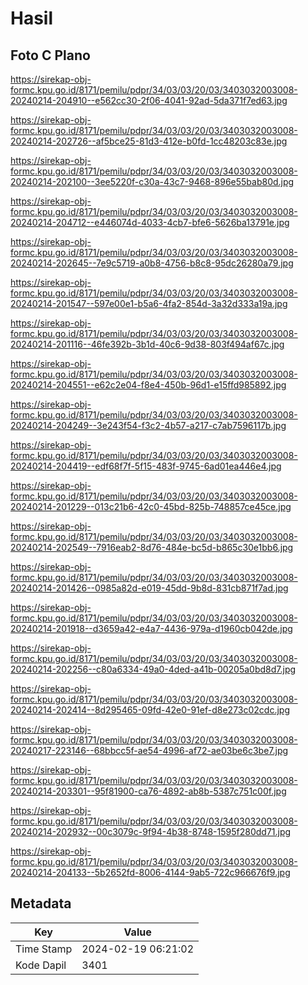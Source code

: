 # Hasil

## Foto C Plano

https://sirekap-obj-formc.kpu.go.id/8171/pemilu/pdpr/34/03/03/20/03/3403032003008-20240214-204910--e562cc30-2f06-4041-92ad-5da371f7ed63.jpg

https://sirekap-obj-formc.kpu.go.id/8171/pemilu/pdpr/34/03/03/20/03/3403032003008-20240214-202726--af5bce25-81d3-412e-b0fd-1cc48203c83e.jpg

https://sirekap-obj-formc.kpu.go.id/8171/pemilu/pdpr/34/03/03/20/03/3403032003008-20240214-202100--3ee5220f-c30a-43c7-9468-896e55bab80d.jpg

https://sirekap-obj-formc.kpu.go.id/8171/pemilu/pdpr/34/03/03/20/03/3403032003008-20240214-204712--e446074d-4033-4cb7-bfe6-5626ba13791e.jpg

https://sirekap-obj-formc.kpu.go.id/8171/pemilu/pdpr/34/03/03/20/03/3403032003008-20240214-202645--7e9c5719-a0b8-4756-b8c8-95dc26280a79.jpg

https://sirekap-obj-formc.kpu.go.id/8171/pemilu/pdpr/34/03/03/20/03/3403032003008-20240214-201547--597e00e1-b5a6-4fa2-854d-3a32d333a19a.jpg

https://sirekap-obj-formc.kpu.go.id/8171/pemilu/pdpr/34/03/03/20/03/3403032003008-20240214-201116--46fe392b-3b1d-40c6-9d38-803f494af67c.jpg

https://sirekap-obj-formc.kpu.go.id/8171/pemilu/pdpr/34/03/03/20/03/3403032003008-20240214-204551--e62c2e04-f8e4-450b-96d1-e15ffd985892.jpg

https://sirekap-obj-formc.kpu.go.id/8171/pemilu/pdpr/34/03/03/20/03/3403032003008-20240214-204249--3e243f54-f3c2-4b57-a217-c7ab7596117b.jpg

https://sirekap-obj-formc.kpu.go.id/8171/pemilu/pdpr/34/03/03/20/03/3403032003008-20240214-204419--edf68f7f-5f15-483f-9745-6ad01ea446e4.jpg

https://sirekap-obj-formc.kpu.go.id/8171/pemilu/pdpr/34/03/03/20/03/3403032003008-20240214-201229--013c21b6-42c0-45bd-825b-748857ce45ce.jpg

https://sirekap-obj-formc.kpu.go.id/8171/pemilu/pdpr/34/03/03/20/03/3403032003008-20240214-202549--7916eab2-8d76-484e-bc5d-b865c30e1bb6.jpg

https://sirekap-obj-formc.kpu.go.id/8171/pemilu/pdpr/34/03/03/20/03/3403032003008-20240214-201426--0985a82d-e019-45dd-9b8d-831cb871f7ad.jpg

https://sirekap-obj-formc.kpu.go.id/8171/pemilu/pdpr/34/03/03/20/03/3403032003008-20240214-201918--d3659a42-e4a7-4436-979a-d1960cb042de.jpg

https://sirekap-obj-formc.kpu.go.id/8171/pemilu/pdpr/34/03/03/20/03/3403032003008-20240214-202256--c80a6334-49a0-4ded-a41b-00205a0bd8d7.jpg

https://sirekap-obj-formc.kpu.go.id/8171/pemilu/pdpr/34/03/03/20/03/3403032003008-20240214-202414--8d295465-09fd-42e0-91ef-d8e273c02cdc.jpg

https://sirekap-obj-formc.kpu.go.id/8171/pemilu/pdpr/34/03/03/20/03/3403032003008-20240217-223146--68bbcc5f-ae54-4996-af72-ae03be6c3be7.jpg

https://sirekap-obj-formc.kpu.go.id/8171/pemilu/pdpr/34/03/03/20/03/3403032003008-20240214-203301--95f81900-ca76-4892-ab8b-5387c751c00f.jpg

https://sirekap-obj-formc.kpu.go.id/8171/pemilu/pdpr/34/03/03/20/03/3403032003008-20240214-202932--00c3079c-9f94-4b38-8748-1595f280dd71.jpg

https://sirekap-obj-formc.kpu.go.id/8171/pemilu/pdpr/34/03/03/20/03/3403032003008-20240214-204133--5b2652fd-8006-4144-9ab5-722c966676f9.jpg


## Metadata

| Key        | Value               |
| ---------- | ------------------- |
| Time Stamp | 2024-02-19 06:21:02 |
| Kode Dapil | 3401                |



